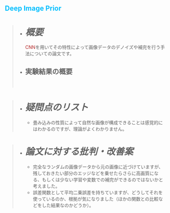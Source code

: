 
## <span style = "color: Deepskyblue"> Deep Image Prior</span>

> - #  ***概要*** <br>
>   <span style = "color: Firebrick">CNN</span>を用いてその特性によって画像データのデノイズや補完を行う手法についての論文です。<br>
>   
> - **実験結果の概要**
>   - 
> 
> 　
> <br>

> - #  ***疑問点のリスト*** <br>
>   - 畳み込みの性質によって自然な画像が構成できることは感覚的にはわかるのですが、理論がよくわかりません。

> - # ***論文に対する批判・改善案***　<br>
>   - 完全なランダムの画像データから元の画像に近づけていますが、残しておきたい部分のエッジなどを乗せたらさらに高画質になる、もしくは少ない学習や変数での補完ができるのではないかと考えました。
>   - 誤差関数として平均二乗誤差を持ちていますが、どうしてそれを使っているのか、根拠が気になりました（ほかの関数との比較などをした結果なのかどうか）。 
